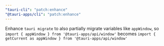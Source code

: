 ```yaml
---
"tauri-cli": "patch:enhance"
"@tauri-apps/cli": "patch:enhance"
---
```


Enhance `tauri migrate` to also partially migrate variables like `appWindow`, so `import { appWindow } from '@tauri-apps/api/window'` becomes `import { getCurrent as appWindow } from '@tauri-apps/api/window' `
